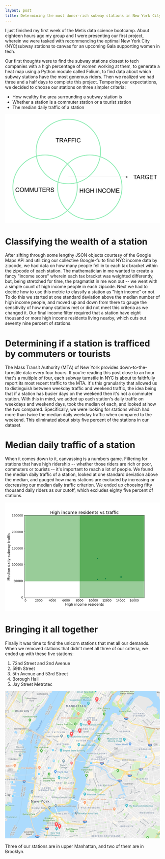 ```yaml
---
layout: post
title: Determining the most donor-rich subway stations in New York City
--- 
```


I just finished my first week of the Metis data science bootcamp. About eighteen hours ago my group and I were presenting our first project, wherein we were tasked with recommending the optimal New York City (NYC)subway stations to canvas for an upcoming Gala supporting women in tech. 

Our first thoughts were to find the subway stations closest to tech companies with a high percentage of women working at them, to generate a heat map using a Python module called Folium, to find data about which subway stations have the most generous riders. Then we realized we had three and a half days to complete this project. Tempering our expectations, we decided to choose our stations on three simpler criteria:
* How wealthy the area surrounding a subway station is
* Whether a station is a commuter station or a tourist station
* The median daily traffic of a station

![venn diagram](/images/Venn_diagram.png)

# Classifying the wealth of a station
After sifting through some lengthy JSON objects courtesy of the Google Maps API and utilizing our collective Google-fu to find NYC income data by zipcode, we had data on how many people fell in to each tax bracket within the zipcode of each station. The mathematician in me wanted to create a fancy "income score" wherein each tax bracket was weighted differently, but, being stretched for time, the pragmatist in me won out -- we went with a simple count of high income people in each zipcode. Next we had to decide how to use this metric to classify a station as "high income" or not. To do this we started at one standard deviation above the median number of high income people, and moved up and down from there to gauge the sensitivity of how many stations met or did not meet this criteria as we changed it. Our final income filter required that a station have eight thousand or more high income residents living nearby, which cuts out seventy nine percent of stations.

# Determining if a station is trafficed by commuters or tourists
The Mass Transit Authority (MTA) of New York provides down-to-the-turnstile data every four hours. If you're reading this post close to an hour that's a multiple of four, each subway turnstile in NYC is about to faithfully report its most recent traffic to the MTA. It's this granularity that allowed us to distinguish between weekday traffic and weekend traffic, the idea being that if a station has busier days on the weekend then it's not a commuter station. With this in mind, we added up each station's daily traffic on weekdays and weekend days, took the median of each, and looked at how the two compared. Specifically, we were looking for stations which had more than twice the median daily weekday traffic when compared to the weekend. This eliminated about sixty five percent of the stations in our dataset.

# Median daily traffic of a station
When it comes down to it, canvassing is a numbers game. Filtering for stations that have high ridership -- whether those riders are rich or poor, commuters or tourists --  it's important to reach a lot of people. We found the median daily traffic of a station, looked at one standard deviation above the median, and gauged how many stations are excluded by increasing or decreasing our median daily traffic criterion. We ended up choosing fifty thousand daily riders as our cutoff, which excludes eighty five percent of stations. 

![final selections](/images/three_filters_scatter.png)

# Bringing it all together
Finally it was time to find the unicorn stations that met all our demands. When we removed stations that didn't meet all three of our criteria, we ended up with these five stations:
1. 72nd Street and 2nd Avenue
2. 59th Street
3. 5th Avenue and 53rd Street
4. Borough Hall
5. Jay Street Metrotec

![stations map](/images/station-locations.png)

Three of our stations are in upper Manhattan, and two of them are in Brooklyn. 
